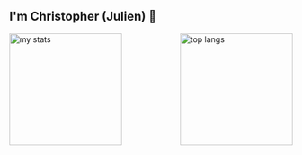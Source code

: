 ## I'm Christopher (Julien) 👋

<div style="display: flex; justify-content: space-between; align-items: center;">
    <img alt="my stats" style="height: 200px;" src="https://this-is-chris-github-io.vercel.app/api?username=julienstocker&show_icons=true&rank_icon=github&hide_rank=true&custom_title=Github&nbsp;Stats&include_all_commits=true"/>
    <img alt="top langs" style="height: 200px;" src="https://this-is-julien-github-io.vercel.app/api/top-langs/?username=julienstocker&hide=makefile,cmake,jupyter%20notebook&layout=donut"/>
</div>
